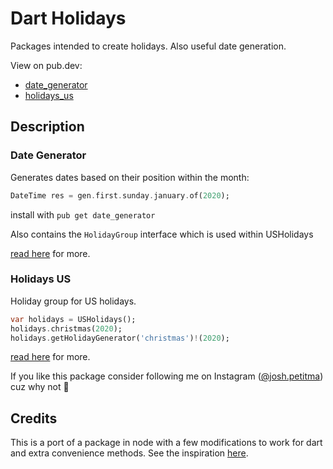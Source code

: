 # Dart Holidays

Packages intended to create holidays. Also useful date generation.

View on pub.dev:

- [date_generator](https://pub.dev/packages/date_generator)
- [holidays_us](https://pub.dev/packages/holidays_us)

## Description

### Date Generator

Generates dates based on their position within the month:

```dart
DateTime res = gen.first.sunday.january.of(2020);
```

install with `pub get date_generator`

Also contains the `HolidayGroup` interface which is used within USHolidays

[read here](packages/date_generator/README.md) for more.

### Holidays US

Holiday group for US holidays.

```dart
var holidays = USHolidays();
holidays.christmas(2020);
holidays.getHolidayGenerator('christmas')!(2020);
```
[read here](packages/holidays_us/README.md) for more.

If you like this package consider following me on Instagram
([@josh.petitma](https://instagram.com/josh.petitma)) cuz why not 🤷

## Credits

This is a port of a package in node with a few modifications to work for dart
and extra convenience methods. See the inspiration [here](https://github.com/elidoran/node-date-generator).
